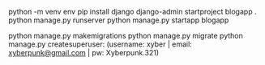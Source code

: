 python -m venv env
pip install django
django-admin startproject blogapp .
python manage.py runserver
python manage.py startapp blogapp

python manage.py makemigrations
python manage.py migrate
python manage.py createsuperuser: (username: xyber | email: xyberpunk@gmail.com | pw: Xyberpunk.321)